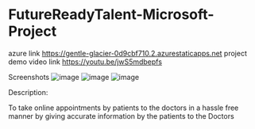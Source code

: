 # FutureReadyTalent-Microsoft-Project
azure link https://gentle-glacier-0d9cbf710.2.azurestaticapps.net
project demo video link https://youtu.be/jwS5mdbepfs

Screenshots
![image](https://user-images.githubusercontent.com/79399777/202853379-78f71d73-a6fa-43ea-a3e2-34c8559070fb.png)
![image](https://user-images.githubusercontent.com/79399777/202853408-26147640-2d2f-4210-bac2-e9315472ef1e.png)
![image](https://user-images.githubusercontent.com/79399777/202853413-040d025d-cb04-4d45-97d4-9547169008e8.png)


Description:

To take online appointments by patients to the doctors in a hassle free manner by giving accurate information by the patients to the Doctors
